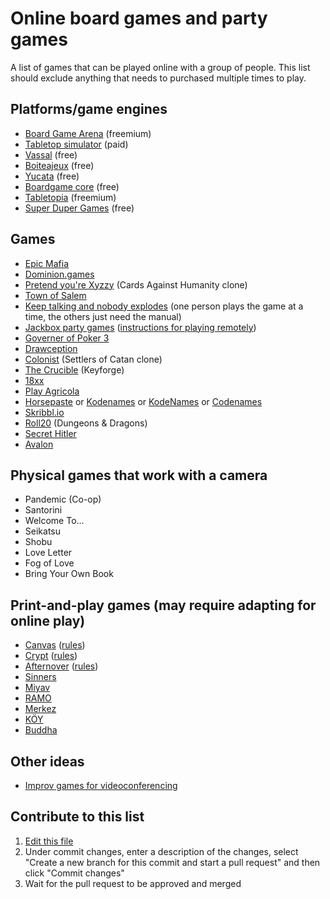 # Online board games and party games
A list of games that can be played online with a group of people. This list should exclude anything that needs to purchased multiple times to play.

## Platforms/game engines
- [Board Game Arena](https://boardgamearena.com/) (freemium)
- [Tabletop simulator](https://www.tabletopsimulator.com/) (paid)
- [Vassal](http://www.vassalengine.org/) (free)
- [Boiteajeux](http://www.boiteajeux.net/) (free)
- [Yucata](https://www.yucata.de/en) (free)
- [Boardgame core](http://play.boardgamecore.net) (free)
- [Tabletopia](https://tabletopia.com/) (freemium)
- [Super Duper Games](http://superdupergames.org/) (free)

## Games
- [Epic Mafia](https://epicmafia.com/home)
- [Dominion.games](https://dominion.games/)
- [Pretend you're Xyzzy](https://pyx-2.pretendyoure.xyz/zy/game.jsp) (Cards Against Humanity clone)
- [Town of Salem](https://www.blankmediagames.com/)
- [Keep talking and nobody explodes](https://keeptalkinggame.com/) (one person plays the game at a time, the others just need the manual)
- [Jackbox party games](https://jackboxgames.com/) ([instructions for playing remotely](https://jackboxgames.com/how-to-play-jackbox-games-with-friends-and-family-remotely/))
- [Governer of Poker 3](https://www.governorofpoker.com/games/governor-of-poker-3/)
- [Drawception](https://drawception.com/)
- [Colonist](https://colonist.io/) (Settlers of Catan clone)
- [The Crucible](https://thecrucible.online/) (Keyforge)
- [18xx](http://www.rr18xx.com/)
- [Play Agricola](https://playagricola.com/)
- [Horsepaste](https://www.horsepaste.com/) or [Kodenames](https://jhil.github.io/kodenames/) or [KodeNames](https://ninjabunny.github.io/KodeNames/) or [Codenames](https://www.thecompletelysurrounded.com/games/code/)
- [Skribbl.io](https://skribbl.io/)
- [Roll20](https://roll20.net/) (Dungeons & Dragons)
- [Secret Hitler](https://secret.ethanl.ee/)
- [Avalon](https://avalon.fun/)


## Physical games that work with a camera
- Pandemic (Co-op)
- Santorini
- Welcome To...
- Seikatsu
- Shobu
- Love Letter
- Fog of Love
- Bring Your Own Book 

## Print-and-play games (may require adapting for online play)
- [Canvas](https://drive.google.com/file/d/1Wrs5ZwI5DGXP2U4-EKrAIPU8gW1Ei7RT/view) ([rules](https://drive.google.com/file/d/1xUKX5SY6WW_5pl3JxmWHIHJ65nRDniaH/view))
- [Crypt](https://drive.google.com/file/d/18HalK6icIftJvSlZ-c8XXx3_4jc6CHsq/view) ([rules](http://roadtoinfamy.com/images/Crypt_rules.pdf))
- [Afternover](https://drive.google.com/file/d/1QNABumIphVEt3e-yi8xtXk_6_XJtkptU/view) ([rules](http://roadtoinfamy.com/images/Afternova_rules.pdf))
- [Sinners](https://boardgamegeek.com/boardgame/269466/sinners)
- [Miyav](https://boardgamegeek.com/boardgame/281119/miyav)
- [RAMO](https://boardgamegeek.com/boardgame/286990/ramo)
- [Merkez](https://boardgamegeek.com/boardgame/281190/merkez)
- [KÖY](https://boardgamegeek.com/boardgame/299687/koy)
- [Buddha](https://boardgamegeek.com/boardgame/297639/buddha)

## Other ideas
- [Improv games for videoconferencing](https://github.com/pamelafox/improvlists/blob/master/collections/Improv-games-for-video-conferencing.md)

## Contribute to this list
1. [Edit this file](https://github.com/MatMoore/online-board-games-and-party-games/edit/master/README.md)
2. Under commit changes, enter a description of the changes, select "Create a new branch for this commit and start a pull request" and then click "Commit changes"
3. Wait for the pull request to be approved and merged
